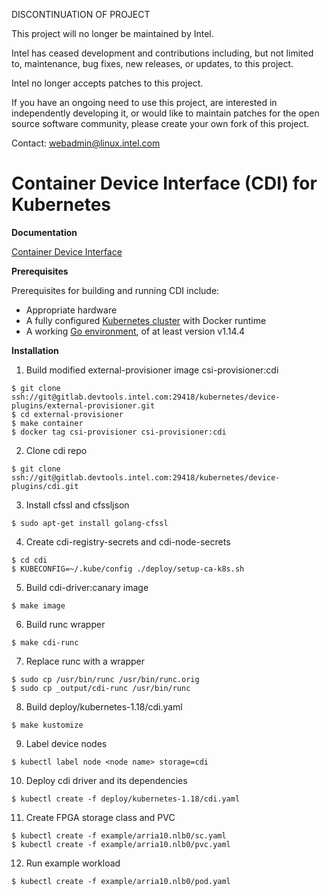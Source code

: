 DISCONTINUATION OF PROJECT

This project will no longer be maintained by Intel.

Intel has ceased development and contributions including, but not limited to, maintenance, bug fixes, new releases, or updates, to this project.  

Intel no longer accepts patches to this project.

If you have an ongoing need to use this project, are interested in independently developing it, or would like to maintain patches for the open source software community, please create your own fork of this project.  

Contact: webadmin@linux.intel.com
# Container Device Interface (CDI) for Kubernetes

**Documentation**

[Container Device Interface](https://docs.google.com/document/d/1Tc0Kc4GDWx1gFvGQbBUizudSuND6Kq8GiH7KVm_X5eg/edit#heading=h.5lakm98lya8j)

**Prerequisites**

Prerequisites for building and running CDI include:

- Appropriate hardware
- A fully configured [Kubernetes cluster](https://kubernetes.io/docs/setup/independent/create-cluster-kubeadm/) with Docker runtime
- A working [Go environment](https://golang.org/doc/install), of at least version v1.14.4

**Installation**

1. Build modified external-provisioner image csi-provisioner:cdi

```
$ git clone ssh://git@gitlab.devtools.intel.com:29418/kubernetes/device-plugins/external-provisioner.git
$ cd external-provisioner
$ make container
$ docker tag csi-provisioner csi-provisioner:cdi
```

2. Clone cdi repo
```
$ git clone ssh://git@gitlab.devtools.intel.com:29418/kubernetes/device-plugins/cdi.git
```

3. Install cfssl and cfssljson
```
$ sudo apt-get install golang-cfssl
```

4. Create cdi-registry-secrets and cdi-node-secrets
```
$ cd cdi
$ KUBECONFIG=~/.kube/config ./deploy/setup-ca-k8s.sh
```

5. Build cdi-driver:canary image
```
$ make image
```

6. Build runc wrapper
```
$ make cdi-runc
```

7. Replace runc with a wrapper
```
$ sudo cp /usr/bin/runc /usr/bin/runc.orig
$ sudo cp _output/cdi-runc /usr/bin/runc
```

8. Build deploy/kubernetes-1.18/cdi.yaml
```
$ make kustomize
```

9. Label device nodes
```
$ kubectl label node <node name> storage=cdi
```

10. Deploy cdi driver and its dependencies
```
$ kubectl create -f deploy/kubernetes-1.18/cdi.yaml
```

11. Create FPGA storage class and PVC
```
$ kubectl create -f example/arria10.nlb0/sc.yaml
$ kubectl create -f example/arria10.nlb0/pvc.yaml
```

12. Run example workload
```
$ kubectl create -f example/arria10.nlb0/pod.yaml
```